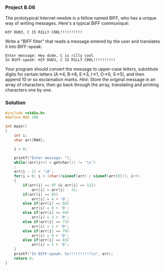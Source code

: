 ### Project 8.06

The prototypical Internet newbie is a fellow named BIFF, who has a unique way of
writing messages. Here's a typical BIFF communiqué:

```
H3Y DUD3, C 15 R1LLY C00L!!!!!!!!!!
```

Write a "BIFF filter" that reads a message entered by the user and translates it
into BIFF-speak:

```
Enter message: Hey dude, C is rilly cool
In B1FF-speak: H3Y DUD3, C 15 R1LLY C00L!!!!!!!!!!
```

Your program should convert the message to upper-case letters, substitute digits
for certain letters (A→4, B→8, E→3, I→1, O→0, S→5), and then append 10 or so
exclamation marks. *Hint*: Store the original message in an array of characters,
then go back through the array, translating and printing characters one by one.


### Solution

```c
#include <stdio.h>
#define MAX 100

int main()
{
	int i;
	char arr[MAX];

	i = 0;

	printf("Enter message: ");
	while((arr[i++] = getchar()) != '\n')
	;
	arr[i - 1] = '\0';
	for(i = 0; i < (char)(sizeof(arr) / sizeof(arr[0])); i++)
	{
		if(arr[i] >= 97 && arr[i] <= 122)
			arr[i] = arr[i] - 32;
		if(arr[i] == 65)
			arr[i] = 4 + '0';
		else if(arr[i] == 66)
			arr[i] = 8 + '0';
		else if(arr[i] == 69)
			arr[i] = 3 + '0';
		else if(arr[i] == 73)
			arr[i] = 1 + '0';
		else if(arr[i] == 79)
			arr[i] = 0 + '0';
		else if(arr[i] == 83)
			arr[i] = 5 + '0';
	}
	printf("In BIFF-speak: %s!!!!!!!!!!\n", arr);
	return 0;
}
```
